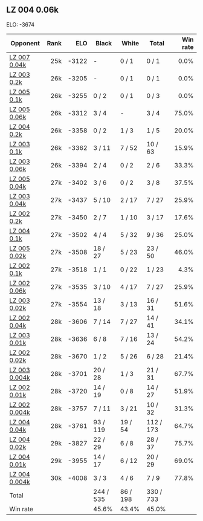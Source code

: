 ## LZ 004 0.06k ##

ELO: -3674

Opponent | Rank | ELO | Black | White | Total | Win rate
---------|-----:|----:|-------|-------|-------|-------:
[LZ 007 0.04k](LZ%20007%200.04k.md) | 25k | -3122 | - | 0 / 1 | 0 / 1 | 0.0%
[LZ 003 0.2k](LZ%20003%200.2k.md) | 26k | -3205 | - | 0 / 1 | 0 / 1 | 0.0%
[LZ 005 0.1k](LZ%20005%200.1k.md) | 26k | -3255 | 0 / 2 | 0 / 1 | 0 / 3 | 0.0%
[LZ 005 0.06k](LZ%20005%200.06k.md) | 26k | -3312 | 3 / 4 | - | 3 / 4 | 75.0%
[LZ 004 0.2k](LZ%20004%200.2k.md) | 26k | -3358 | 0 / 2 | 1 / 3 | 1 / 5 | 20.0%
[LZ 003 0.1k](LZ%20003%200.1k.md) | 26k | -3362 | 3 / 11 | 7 / 52 | 10 / 63 | 15.9%
[LZ 003 0.06k](LZ%20003%200.06k.md) | 26k | -3394 | 2 / 4 | 0 / 2 | 2 / 6 | 33.3%
[LZ 005 0.04k](LZ%20005%200.04k.md) | 27k | -3402 | 3 / 6 | 0 / 2 | 3 / 8 | 37.5%
[LZ 003 0.04k](LZ%20003%200.04k.md) | 27k | -3437 | 5 / 10 | 2 / 17 | 7 / 27 | 25.9%
[LZ 002 0.2k](LZ%20002%200.2k.md) | 27k | -3450 | 2 / 7 | 1 / 10 | 3 / 17 | 17.6%
[LZ 004 0.1k](LZ%20004%200.1k.md) | 27k | -3502 | 4 / 4 | 5 / 32 | 9 / 36 | 25.0%
[LZ 005 0.02k](LZ%20005%200.02k.md) | 27k | -3508 | 18 / 27 | 5 / 23 | 23 / 50 | 46.0%
[LZ 002 0.1k](LZ%20002%200.1k.md) | 27k | -3518 | 1 / 1 | 0 / 22 | 1 / 23 | 4.3%
[LZ 002 0.06k](LZ%20002%200.06k.md) | 27k | -3535 | 3 / 10 | 4 / 17 | 7 / 27 | 25.9%
[LZ 003 0.02k](LZ%20003%200.02k.md) | 27k | -3554 | 13 / 18 | 3 / 13 | 16 / 31 | 51.6%
[LZ 002 0.04k](LZ%20002%200.04k.md) | 28k | -3606 | 7 / 14 | 7 / 27 | 14 / 41 | 34.1%
[LZ 003 0.01k](LZ%20003%200.01k.md) | 28k | -3636 | 6 / 8 | 7 / 16 | 13 / 24 | 54.2%
[LZ 002 0.02k](LZ%20002%200.02k.md) | 28k | -3670 | 1 / 2 | 5 / 26 | 6 / 28 | 21.4%
[LZ 003 0.004k](LZ%20003%200.004k.md) | 28k | -3701 | 20 / 28 | 1 / 3 | 21 / 31 | 67.7%
[LZ 002 0.01k](LZ%20002%200.01k.md) | 28k | -3720 | 14 / 19 | 0 / 8 | 14 / 27 | 51.9%
[LZ 002 0.004k](LZ%20002%200.004k.md) | 28k | -3757 | 7 / 11 | 3 / 21 | 10 / 32 | 31.3%
[LZ 004 0.04k](LZ%20004%200.04k.md) | 28k | -3761 | 93 / 119 | 19 / 54 | 112 / 173 | 64.7%
[LZ 004 0.02k](LZ%20004%200.02k.md) | 29k | -3827 | 22 / 29 | 6 / 8 | 28 / 37 | 75.7%
[LZ 004 0.01k](LZ%20004%200.01k.md) | 29k | -3955 | 14 / 17 | 6 / 12 | 20 / 29 | 69.0%
[LZ 004 0.004k](LZ%20004%200.004k.md) | 30k | -4008 | 3 / 3 | 4 / 6 | 7 / 9 | 77.8%
Total | | | 244 / 535 | 86 / 198 | 330 / 733 | 
Win rate| | | 45.6% | 43.4% | 45.0% | 
